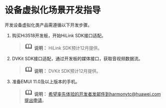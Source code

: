 # 设备虚拟化场景开发指导<a name="ZH-CN_TOPIC_0000001055368290"></a>

开发设备虚拟化类产品需遵循以下开发步骤。

1.  购买Hi3518开发板，开始HiLink SDK接口适配。

    >![](public_sys-resources/icon-note.gif) **说明：** 
    >HiLink SDK预计12月提供。

2.  DVKit SDK接口适配，通过开发板的媒体接口，获取音视频数据流。

    >![](public_sys-resources/icon-note.gif) **说明：** 
    >DVKit SDK预计12月提供。

3.  准备EMUI 11.0及以上版本的手机。

    >![](public_sys-resources/icon-note.gif) **说明：** 
    >希望率先体验的开发者发邮件到harmonytc@huawei.com提出申请。


